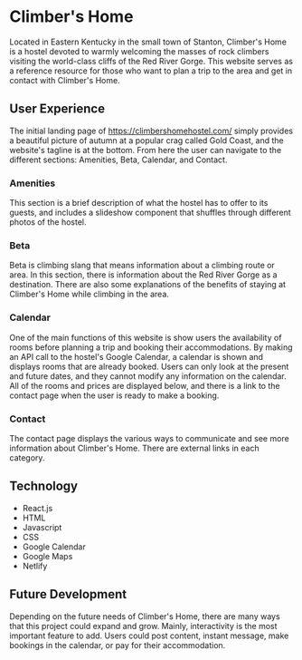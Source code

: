 # Climber's Home
Located in Eastern Kentucky in the small town of Stanton, Climber's Home is a hostel devoted to warmly welcoming the masses of rock climbers visiting the world-class cliffs of the Red River Gorge.  This website serves as a reference resource for those who want to plan a trip to the area and get in contact with Climber's Home.  

## User Experience
The initial landing page of https://climbershomehostel.com/ simply provides a beautiful picture of autumn at a popular crag called Gold Coast, and the website's tagline is at the bottom.  From here the user can navigate to the different sections: Amenities, Beta, Calendar, and Contact.

### Amenities
This section is a brief description of what the hostel has to offer to its guests, and includes a slideshow component that shuffles through different photos of the hostel.

### Beta
Beta is climbing slang that means information about a climbing route or area.  In this section, there is information about the Red River Gorge as a destination.  There are also some explanations of the benefits of staying at Climber's Home while climbing in the area.

### Calendar
One of the main functions of this website is show users the availability of rooms before planning a trip and booking their accommodations.  By making an API call to the hostel's Google Calendar, a calendar is shown and displays rooms that are already booked.  Users can only look at the present and future dates, and they cannot modify any information on the calendar.  All of the rooms and prices are displayed below, and there is a link to the contact page when the user is ready to make a booking.

### Contact
The contact page displays the various ways to communicate and see more information about Climber's Home.  There are external links in each category.

## Technology
- React.js
- HTML
- Javascript
- CSS
- Google Calendar
- Google Maps
- Netlify

## Future Development
Depending on the future needs of Climber's Home, there are many ways that this project could expand and grow.  Mainly, interactivity is the most important feature to add.  Users could post content, instant message, make bookings in the calendar, or pay for their accommodation.  
